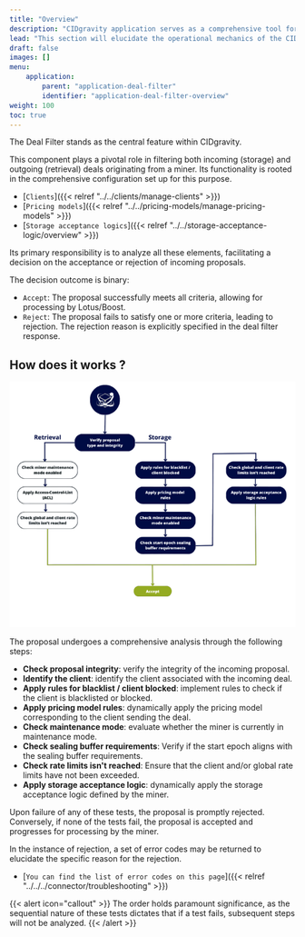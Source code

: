 ```yaml
---
title: "Overview"
description: "CIDgravity application serves as a comprehensive tool for managing settings, clients, and the acceptance rules of pricing models"
lead: "This section will elucidate the operational mechanics of the CIDgravity deal filter."
draft: false
images: []
menu:
    application:
        parent: "application-deal-filter"
        identifier: "application-deal-filter-overview"
weight: 100
toc: true
---
```


The Deal Filter stands as the central feature within CIDgravity.

This component plays a pivotal role in filtering both incoming (storage) and outgoing (retrieval) deals originating from a miner. 
Its functionality is rooted in the comprehensive configuration set up for this purpose.

- [`Clients`]({{< relref "../../clients/manage-clients" >}})
- [`Pricing models`]({{< relref "../../pricing-models/manage-pricing-models" >}})
- [`Storage acceptance logics`]({{< relref "../../storage-acceptance-logic/overview" >}})

Its primary responsibility is to analyze all these elements, facilitating a decision on the acceptance or rejection of incoming proposals.

The decision outcome is binary:

- `Accept`: The proposal successfully meets all criteria, allowing for processing by Lotus/Boost.
- `Reject`: The proposal fails to satisfy one or more criteria, leading to rejection. The rejection reason is explicitly specified in the deal filter response.

## How does it works ?

![How does the CIDgravity deal filter works ?](deal-filter-schema.png)

The proposal undergoes a comprehensive analysis through the following steps:

- **Check proposal integrity**: verify the integrity of the incoming proposal.
- **Identify the client**: identify the client associated with the incoming deal.
- **Apply rules for blacklist / client blocked**: implement rules to check if the client is blacklisted or blocked.
- **Apply pricing model rules**: dynamically apply the pricing model corresponding to the client sending the deal.
- **Check maintenance mode**: evaluate whether the miner is currently in maintenance mode.
- **Check sealing buffer requirements**: Verify if the start epoch aligns with the sealing buffer requirements.
- **Check rate limits isn't reached**: Ensure that the client and/or global rate limits have not been exceeded.
- **Apply storage acceptance logic**: dynamically apply the storage acceptance logic defined by the miner.

Upon failure of any of these tests, the proposal is promptly rejected. 
Conversely, if none of the tests fail, the proposal is accepted and progresses for processing by the miner.

In the instance of rejection, a set of error codes may be returned to elucidate the specific reason for the rejection.

- [`You can find the list of error codes on this page`]({{< relref "../../../connector/troubleshooting" >}})

{{< alert icon="callout" >}}
The order holds paramount significance, as the sequential nature of these tests dictates that if a test fails, subsequent steps will not be analyzed.
{{< /alert >}}
